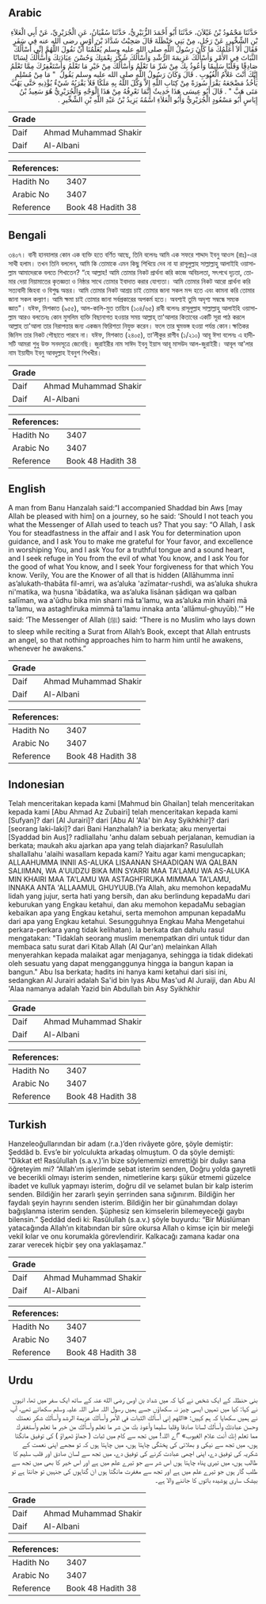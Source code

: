 ## Arabic


<div dir="rtl" lang="ar" style={{fontSize:'larger',backgroundColor:'#f8f9fa',padding:20}}>
حَدَّثَنَا مَحْمُودُ بْنُ غَيْلاَنَ، حَدَّثَنَا أَبُو أَحْمَدَ الزُّبَيْرِيُّ، حَدَّثَنَا سُفْيَانُ، عَنِ الْجُرَيْرِيِّ، عَنْ أَبِي الْعَلاَءِ بْنِ الشِّخِّيرِ، عَنْ رَجُلٍ، مِنْ بَنِي حَنْظَلَةَ قَالَ صَحِبْتُ شَدَّادَ بْنَ أَوْسٍ رضى الله عنه فِي سَفَرٍ فَقَالَ أَلاَ أُعَلِّمُكَ مَا كَانَ رَسُولُ اللَّهِ صلى الله عليه وسلم يُعَلِّمُنَا أَنْ نَقُولَ اللَّهُمَّ إِنِّي أَسْأَلُكَ الثَّبَاتَ فِي الأَمْرِ وَأَسْأَلُكَ عَزِيمَةَ الرُّشْدِ وَأَسْأَلُكَ شُكْرَ نِعْمَتِكَ وَحُسْنَ عِبَادَتِكَ وَأَسْأَلُكَ لِسَانًا صَادِقًا وَقَلْبًا سَلِيمًا وَأَعُوذُ بِكَ مِنْ شَرِّ مَا تَعْلَمُ وَأَسْأَلُكَ مِنْ خَيْرِ مَا تَعْلَمُ وَأَسْتَغْفِرُكَ مِمَّا تَعْلَمُ إِنَّكَ أَنْتَ عَلاَّمُ الْغُيُوبِ ‏.‏ قَالَ وَكَانَ رَسُولُ اللَّهِ صلى الله عليه وسلم يَقُولُ ‏ "‏ مَا مِنْ مُسْلِمٍ يَأْخُذُ مَضْجَعَهُ يَقْرَأُ سُورَةً مِنْ كِتَابِ اللَّهِ إِلاَّ وَكَّلَ اللَّهُ بِهِ مَلَكًا فَلاَ يَقْرَبُهُ شَيْءٌ يُؤْذِيهِ حَتَّى يَهُبَّ مَتَى هَبَّ ‏"‏ ‏.‏ قَالَ أَبُو عِيسَى هَذَا حَدِيثٌ إِنَّمَا نَعْرِفُهُ مِنْ هَذَا الْوَجْهِ وَالْجُرَيْرِيُّ هُوَ سَعِيدُ بْنُ إِيَاسٍ أَبُو مَسْعُودٍ الْجُرَيْرِيُّ وَأَبُو الْعَلاَءِ اسْمُهُ يَزِيدُ بْنُ عَبْدِ اللَّهِ بْنِ الشِّخِّيرِ ‏.‏
</div>
<div style={{backgroundColor:'#f8f9fa',padding:20, marginBottom: 10}}><table> <thead> <tr> <th>Grade</th> <th></th> </tr> </thead> <tbody> <tr><td>Daif</td><td>Ahmad Muhammad Shakir</td></tr><tr><td>Daif</td><td>Al-Albani</td></tr></tbody></table><table> <thead> <tr> <th>References:</th> <th></th> </tr> </thead> <tbody><tr><td>Hadith No</td><td>3407</td></tr><tr><td>Arabic No</td><td>3407</td></tr><tr><td>Reference</td><td>Book 48 Hadith 38</td></tr></tbody></table></div>

## Bengali


<div dir="ltr" lang="bn" style={{fontSize:'larger',backgroundColor:'#f8f9fa',padding:20}}>
৩৪০৭। বানী হানযালার কোন এক ব্যক্তি হতে বর্ণিত আছে, তিনি বলেনঃ আমি এক সফরে শাদ্দাদ ইবনু আওস (রাঃ)-এর সাথী হলাম। তখন তিনি বললেন, আমি কি তোমাকে এমন কিছু শিখিয়ে দেব না যা রাসূলুল্লাহ সাল্লাল্লাহু আলাইহি ওয়াসাল্লাম আমাদেরকে বলতে শিখাতেন? “হে আল্লাহ! আমি তোমার নিকট প্রার্থনা করি কাজে অবিচলতা, সৎপথে দৃঢ়তা, তোমার দেয়া নিয়ামাতের কৃতজ্ঞতা ও নিষ্ঠার সাথে তোমার ইবাদাত করার যোগ্যতা। আমি তোমার নিকট আরো প্রার্থনা করি সত্যবাদী জিহবা ও বিশুদ্ধ অন্তর। আমি তোমার নিকট আশ্রয় চাই তোমার জানা সকল মন্দ হতে এবং কামনা করি তোমার জানা সকল কল্যাণ। আমি ক্ষমা চাই তোমার জানা সর্বপ্রকারের অপকর্ম হতে। অবশ্যই তুমি অদৃশ্য সম্বন্ধে সম্যক জ্ঞাত"। যঈফ, মিশকাত (৯৫৫), আল-কালি-মুত তায়্যিব (১০৪/৬৫) রাবী বলেনঃ রাসূলুল্লাহ সাল্লাল্লাহু আলাইহি ওয়াসাল্লাম আরও বলতেনঃ কোন মুসলিম ব্যক্তি বিছানাগত হওয়ার সময় আল্লাহ্ তা'আলার কিতাবের একটি সূরা পাঠ করলে আল্লাহ তা'আলা তার নিরাপত্তার জন্য একজন ফিরিশতা নিযুক্ত করেন। ফলে তার ঘুমভঙ্গ হওয়া পর্যন্ত কোন ৷ ক্ষতিকর জিনিস তার নিকট পৌছাতে পারবে না। যঈফ, মিশকাত (২৪০৫), তা’লীকুর রাগীব (১/২১০) আবূ ঈসা বলেনঃ এ হাদীসটি আমরা শুধু উক্ত সনদসূত্রে জেনেছি। জুরাইরীর নাম সাঈদ ইবনু ইয়াস আবূ মাসউদ আল-জুরাইরী। আবূল আ'লার নাম ইয়াযীদ ইবনু আবদুল্লাহ ইবনুশ শিখখীর।
</div>
<div style={{backgroundColor:'#f8f9fa',padding:20, marginBottom: 10}}><table> <thead> <tr> <th>Grade</th> <th></th> </tr> </thead> <tbody> <tr><td>Daif</td><td>Ahmad Muhammad Shakir</td></tr><tr><td>Daif</td><td>Al-Albani</td></tr></tbody></table><table> <thead> <tr> <th>References:</th> <th></th> </tr> </thead> <tbody><tr><td>Hadith No</td><td>3407</td></tr><tr><td>Arabic No</td><td>3407</td></tr><tr><td>Reference</td><td>Book 48 Hadith 38</td></tr></tbody></table></div>

## English


<div dir="ltr" lang="en" style={{fontSize:'larger',backgroundColor:'#f8f9fa',padding:20}}>
A man from Banu Hanzalah said:“I accompanied Shaddad bin Aws [may Allah be pleased with him] on a journey, so he said: ‘Should I not teach you what the Messenger of Allah used to teach us? That you say: “O Allah, I ask You for steadfastness in the affair and I ask You for determination upon guidance, and I ask You to make me grateful for Your favor, and excellence in worshiping You, and I ask You for a truthful tongue and a sound heart, and I seek refuge in You from the evil of what You know, and I ask You for the good of what You know, and I seek Your forgiveness for that which You know. Verily, You are the Knower of all that is hidden (Allāhumma innī as’alukath-thabāta fil-amri, wa as’aluka 'azīmatar-rushdi, wa as’aluka shukra ni'matika, wa ḥusna 'ibādatika, wa as’aluka lisānan ṣādiqan wa qalban salīman, wa a'ūdhu bika min sharri mā ta'lamu, wa as’aluka min khairi mā ta'lamu, wa astaghfiruka mimmā ta'lamu innaka anta 'allāmul-ghuyūb).’” He said: ‘The Messenger of Allah (ﷺ) said: “There is no Muslim who lays down to sleep while reciting a Surat from Allah’s Book, except that Allah entrusts an angel, so that nothing approaches him to harm him until he awakens, whenever he awakens.”
</div>
<div style={{backgroundColor:'#f8f9fa',padding:20, marginBottom: 10}}><table> <thead> <tr> <th>Grade</th> <th></th> </tr> </thead> <tbody> <tr><td>Daif</td><td>Ahmad Muhammad Shakir</td></tr><tr><td>Daif</td><td>Al-Albani</td></tr></tbody></table><table> <thead> <tr> <th>References:</th> <th></th> </tr> </thead> <tbody><tr><td>Hadith No</td><td>3407</td></tr><tr><td>Arabic No</td><td>3407</td></tr><tr><td>Reference</td><td>Book 48 Hadith 38</td></tr></tbody></table></div>

## Indonesian


<div dir="ltr" lang="id" style={{fontSize:'larger',backgroundColor:'#f8f9fa',padding:20}}>
Telah menceritakan kepada kami [Mahmud bin Ghailan] telah menceritakan kepada kami [Abu Ahmad Az Zubairi] telah menceritakan kepada kami [Sufyan]? dari [Al Jurairi]? dari [Abu Al 'Ala' bin Asy Syikhkhir]? dari [seorang laki-laki]? dari Bani Hanzhalah? ia berkata; aku menyertai [Syaddad bin Aus]? radliallahu 'anhu dalam sebuah perjalanan, kemudian ia berkata; maukah aku ajarkan apa yang telah diajarkan? Rasulullah shallallahu 'alaihi wasallam kepada kami? Yaitu agar kami mengucapkan; ALLAAHUMMA INNII AS-ALUKA LISAANAN SHAADIQAN WA QALBAN SALIIMAN, WA A'UUDZU BIKA MIN SYARRI MAA TA'LAMU WA AS-ALUKA MIN KHAIRI MAA TA'LAMU WA ASTAGHFIRUKA MIMMAA TA'LAMU, INNAKA ANTA 'ALLAAMUL GHUYUUB.(Ya Allah, aku memohon kepadaMu lidah yang jujur, serta hati yang bersih, dan aku berlindung kepadaMu dari keburukan yang Engkau ketahui, dan aku memohon kepadaMu sebagian kebaikan apa yang Engkau ketahui, serta memohon ampunan kepadaMu dari apa yang Engkau ketahui. Sesungguhnya Engkau Maha Mengetahui perkara-perkara yang tidak kelihatan). Ia berkata dan dahulu rasul mengatakan: "Tidaklah seorang muslim menempatkan diri untuk tidur dan membaca satu surat dari Kitab Allah (Al Qur'an) melainkan Allah menyerahkan kepada malaikat agar menjaganya, sehingga ia tidak didekati oleh sesuatu yang dapat mengganggunya hingga ia bangun kapan ia bangun." Abu Isa berkata; hadits ini hanya kami ketahui dari sisi ini, sedangkan Al Jurairi adalah Sa'id bin Iyas Abu Mas'ud Al Juraiji, dan Abu Al 'Alaa namanya adalah Yazid bin Abdullah bin Asy Syikhkhir
</div>
<div style={{backgroundColor:'#f8f9fa',padding:20, marginBottom: 10}}><table> <thead> <tr> <th>Grade</th> <th></th> </tr> </thead> <tbody> <tr><td>Daif</td><td>Ahmad Muhammad Shakir</td></tr><tr><td>Daif</td><td>Al-Albani</td></tr></tbody></table><table> <thead> <tr> <th>References:</th> <th></th> </tr> </thead> <tbody><tr><td>Hadith No</td><td>3407</td></tr><tr><td>Arabic No</td><td>3407</td></tr><tr><td>Reference</td><td>Book 48 Hadith 38</td></tr></tbody></table></div>

## Turkish


<div dir="ltr" lang="tr" style={{fontSize:'larger',backgroundColor:'#f8f9fa',padding:20}}>
Hanzeleoğullarından bir adam (r.a.)’den rivâyete göre, şöyle demiştir: Şeddâd b. Evs’e bir yolculukta arkadaş olmuştum. O da şöyle demişti: “Dikkat et! Rasûlullah (s.a.v.)’in bize söylememizi emrettiği bir duâyı sana öğreteyim mi? “Allah’ım işlerimde sebat isterim senden, Doğru yolda gayretli ve becerikli olmayı isterim senden, nimetlerine karşı şükür etmemi güzelce ibadet ve kulluk yapmayı isterim, doğru dil ve selamet bulan bir kalp isterim senden. Bildiğin her zararlı şeyin şerrinden sana sığınırım. Bildiğin her faydalı şeyin hayrını senden isterim. Bildiğin her bir günahımdan dolayı bağışlanma isterim senden. Şüphesiz sen kimselerin bilemeyeceği gaybı bilensin.” Şeddâd dedi ki: Rasûlullah (s.a.v.) şöyle buyurdu: “Bir Müslüman yatacağında Allah’ın kitabından bir sûre okursa Allah o kimse için bir meleği vekil kılar ve onu korumakla görevlendirir. Kalkacağı zamana kadar ona zarar verecek hiçbir şey ona yaklaşamaz.”
</div>
<div style={{backgroundColor:'#f8f9fa',padding:20, marginBottom: 10}}><table> <thead> <tr> <th>Grade</th> <th></th> </tr> </thead> <tbody> <tr><td>Daif</td><td>Ahmad Muhammad Shakir</td></tr><tr><td>Daif</td><td>Al-Albani</td></tr></tbody></table><table> <thead> <tr> <th>References:</th> <th></th> </tr> </thead> <tbody><tr><td>Hadith No</td><td>3407</td></tr><tr><td>Arabic No</td><td>3407</td></tr><tr><td>Reference</td><td>Book 48 Hadith 38</td></tr></tbody></table></div>

## Urdu


<div dir="rtl" lang="ur" style={{fontSize:'larger',backgroundColor:'#f8f9fa',padding:20}}>
بنی حنظلہ کے ایک شخص نے کہا کہ میں شداد بن اوس رضی الله عنہ کے ساتھ ایک سفر میں تھا، انہوں نے کہا: کیا میں تمہیں ایسی چیز نہ سکھاؤں جسے ہمیں رسول اللہ صلی اللہ علیہ وسلم سکھاتے تھے، آپ نے ہمیں سکھایا کہ ہم کہیں: «اللهم إني أسألك الثبات في الأمر وأسألك عزيمة الرشد وأسألك شكر نعمتك وحسن عبادتك وأسألك لسانا صادقا وقلبا سليما وأعوذ بك من شر ما تعلم وأسألك من خير ما تعلم وأستغفرك مما تعلم إنك أنت علام الغيوب» ”اے اللہ! میں تجھ سے کام میں ثبات ( جماؤ ٹھہراؤ ) کی توفیق مانگتا ہوں، میں تجھ سے نیکی و بھلائی کی پختگی چاہتا ہوں، میں چاہتا ہوں کہ تو مجھے اپنی نعمت کے شکریہ کی توفیق دے، اپنی اچھی عبادت کرنے کی توفیق دے، میں تجھ سے لسان صادق اور قلب سلیم کا طالب ہوں، میں تیری پناہ چاہتا ہوں اس شر سے جو تیرے علم میں ہے اور اس خیر کا بھی میں تجھ سے طلب گار ہوں جو تیرے علم میں ہے اور تجھ سے مغفرت مانگتا ہوں ان گناہوں کی جنہیں تو جانتا ہے تو بیشک ساری پوشیدہ باتوں کا جاننے والا ہے۔
</div>
<div style={{backgroundColor:'#f8f9fa',padding:20, marginBottom: 10}}><table> <thead> <tr> <th>Grade</th> <th></th> </tr> </thead> <tbody> <tr><td>Daif</td><td>Ahmad Muhammad Shakir</td></tr><tr><td>Daif</td><td>Al-Albani</td></tr></tbody></table><table> <thead> <tr> <th>References:</th> <th></th> </tr> </thead> <tbody><tr><td>Hadith No</td><td>3407</td></tr><tr><td>Arabic No</td><td>3407</td></tr><tr><td>Reference</td><td>Book 48 Hadith 38</td></tr></tbody></table></div>